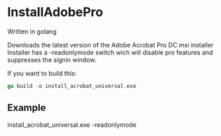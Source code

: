 # InstallAdobePro

Written in golang

Downloads the latest version of the Adobe Acrobat Pro DC msi installer
Installer has a -readonlymode switch wich will disable pro features and suppresses the signin window.

If you want to build this:
```go
go build -o install_acrobat_universal.exe
```

## Example
install_acrobat_universal.exe -readonlymode
